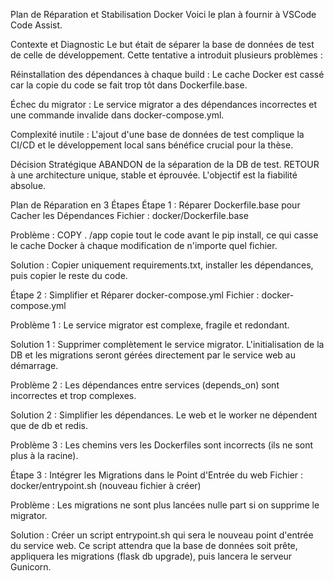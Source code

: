  Plan de Réparation et Stabilisation Docker
Voici le plan à fournir à VSCode Code Assist.

Contexte et Diagnostic
Le but était de séparer la base de données de test de celle de développement. Cette tentative a introduit plusieurs problèmes :

Réinstallation des dépendances à chaque build : Le cache Docker est cassé car la copie du code se fait trop tôt dans Dockerfile.base.

Échec du migrator : Le service migrator a des dépendances incorrectes et une commande invalide dans docker-compose.yml.

Complexité inutile : L'ajout d'une base de données de test complique la CI/CD et le développement local sans bénéfice crucial pour la thèse.

Décision Stratégique
ABANDON de la séparation de la DB de test. RETOUR à une architecture unique, stable et éprouvée. L'objectif est la fiabilité absolue.

Plan de Réparation en 3 Étapes
Étape 1 : Réparer Dockerfile.base pour Cacher les Dépendances
Fichier : docker/Dockerfile.base

Problème : COPY . /app copie tout le code avant le pip install, ce qui casse le cache Docker à chaque modification de n'importe quel fichier.

Solution : Copier uniquement requirements.txt, installer les dépendances, puis copier le reste du code.

Étape 2 : Simplifier et Réparer docker-compose.yml
Fichier : docker-compose.yml

Problème 1 : Le service migrator est complexe, fragile et redondant.

Solution 1 : Supprimer complètement le service migrator. L'initialisation de la DB et les migrations seront gérées directement par le service web au démarrage.

Problème 2 : Les dépendances entre services (depends_on) sont incorrectes et trop complexes.

Solution 2 : Simplifier les dépendances. Le web et le worker ne dépendent que de db et redis.

Problème 3 : Les chemins vers les Dockerfiles sont incorrects (ils ne sont plus à la racine).

Étape 3 : Intégrer les Migrations dans le Point d'Entrée du web
Fichier : docker/entrypoint.sh (nouveau fichier à créer)

Problème : Les migrations ne sont plus lancées nulle part si on supprime le migrator.

Solution : Créer un script entrypoint.sh qui sera le nouveau point d'entrée du service web. Ce script attendra que la base de données soit prête, appliquera les migrations (flask db upgrade), puis lancera le serveur Gunicorn.

